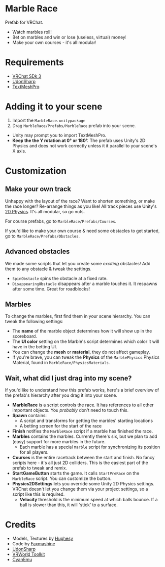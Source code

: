 # Marble Race
Prefab for VRChat.

- Watch marbles roll!
- Bet on marbles and win or lose (useless, virtual) money!
- Make your own courses - it's all modular!

# Requirements
- [VRChat SDk 3](https://docs.vrchat.com/docs/setting-up-the-sdk)
- [UdonSharp](github.com/MerlinVR)
- [TextMeshPro](https://docs.unity3d.com/Packages/com.unity.textmeshpro@1.3/manual/index.html)

# Adding it to your scene
1. Import the `MarbleRace.unitypackage`
2. Drag `MarbleRace/Prefabs/MarbleRace` prefab into your scene.
  - Unity may prompt you to import TextMeshPro.
  - **Keep the the Y rotation at 0° or 180°.** The prefab uses Unity's 2D Physics and does not work correctly unless it it parallel to your scene's X axis.

# Customization
## Make your own track

Unhappy with the layout of the race? Want to shorten something, or make the race longer? Re-arrange things as you like! All track pieces use Unity's [2D Physics](https://learn.unity.com/tutorial/2d-physics). It's all modular, so go nuts.

For course prefabs, go to `MarbleRace/Prefabs/Courses`.

If you'd like to make your own course & need some obstacles to get started, go to `MarbleRace/Prefabs/Obstacles`.

## Advanced obstacles

We made some scripts that let you create some *exciting* obstacles! Add them to any obstacle & tweak the settings.

- `SpinObstacle` spins the obstacle at a fixed rate.
- `DisappearingObstacle` disappears after a marble touches it. It respawns after some time. Great for roadblocks!

## Marbles
To change the marbles, first find them in your scene hierarchy. You can tweak the following settings:
- The **name** of the marble object determines how it will show up in the scoreboard.
- The **UI color** setting on the Marble's script determines which color it will have in the betting UI.
- You can change the **mesh** or **material**, they do not affect gameplay.
- If you're brave, you can tweak the **Physics** of the `MarblePhysics` Physics Material, found in `MarbleRace/PhysicsMaterials`.

## Wait, what did I just drag into my scene?
If you'd like to understand how this prefab works, here's a brief overview of the prefab's hierarchy after you drag it into your scene.
- **MarbleRace** is a script controls the race. It has references to all other important objects. You *probably* don't need to touch this.
- **Spawn** contains:
  - A script and transforms for getting the marbles' starting locations
  - A betting screen for the start of the race
- **Finish** notifies the `MarbleRace` script if a marble has finished the race.
- **Marbles** contains the marbles. Currently there's six, but we plan to add (easy) support for more marbles in the future. 
  - Each marble has a special `Marble` script for synchronizing its position for all players.
- **Courses** is the entire racetrack between the start and finish. No fancy scripts here - it's all just 2D colliders. This is the easiest part of the prefab to tweak and remix.
- **StartGameButton** starts the game. It calls `StartPreRace` on the `MarbleRace` script. You can customize the button.
- **Physics2DSettings** lets you override some Unity 2D Physics settings. VRChat doesn't let you change them via your project settings, so a script like this is required.
  - **Velocity** threshold is the minimum speed at which balls bounce. If a ball is slower than this, it will 'stick' to a surface. 

# Credits
- Models, Textures by [Hughesy](https://twitter.com/lachie_hughes)
- Code by [Faxmashine](twitter.com/faxmashine)
- [UdonSharp](github.com/MerlinVR)
- [VRWorld Toolkit](github.com/oneVR)
- [CyanEmu](github.com/cyanLaser)
